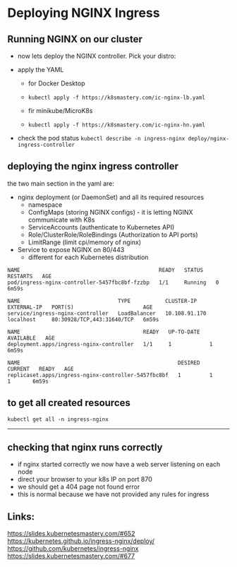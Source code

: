 # Deploying NGINX Ingress

## Running NGINX on our cluster
- now lets deploy the NGINX controller. Pick your distro:

- apply the YAML
  - for Docker Desktop
  - `kubectl apply -f https://k8smastery.com/ic-nginx-lb.yaml`

  - fir minikube/MicroK8s
  - `kubectl apply -f https://k8smastery.com/ic-nginx-hn.yaml`

- check the pod status
    `kubectl describe -n ingress-nginx deploy/nginx-ingress-controller`


## deploying the nginx ingress controller
the two main section in the yaml are:

- nginx deployment (or DaemonSet) and all its required resources
  - namespace
  - ConfigMaps (storing NGINX configs) - it is letting NGINX communicate with K8s
  - ServiceAccounts (authenticate to Kubernetes API)
  - Role/ClusterRole/RoleBindings (Authorization to API ports)
  - LimitRange (limit cpi/memory of nginx)
- Service to expose NGINX on 80/443
  - different for each Kubernetes distribution

```
NAME                                            READY   STATUS    RESTARTS   AGE
pod/ingress-nginx-controller-5457fbc8bf-fzzbp   1/1     Running   0          6m59s

NAME                               TYPE           CLUSTER-IP      EXTERNAL-IP   PORT(S)                      AGE
service/ingress-nginx-controller   LoadBalancer   10.108.91.170   localhost     80:30928/TCP,443:31640/TCP   6m59s

NAME                                       READY   UP-TO-DATE   AVAILABLE   AGE
deployment.apps/ingress-nginx-controller   1/1     1            1           6m59s

NAME                                                  DESIRED   CURRENT   READY   AGE
replicaset.apps/ingress-nginx-controller-5457fbc8bf   1         1         1       6m59s
```


## to get all created resources

`kubectl get all -n ingress-nginx`

---

## checking that nginx runs correctly
- if nginx started correctly we now have a web server listening on each node
- direct your browser to your k8s IP on port 870
- we should get a 404 page not found error
- this is normal because we have not provided any rules for ingress


## Links:
https://slides.kubernetesmastery.com/#652
https://kubernetes.github.io/ingress-nginx/deploy/
https://github.com/kubernetes/ingress-nginx
https://slides.kubernetesmastery.com/#677
